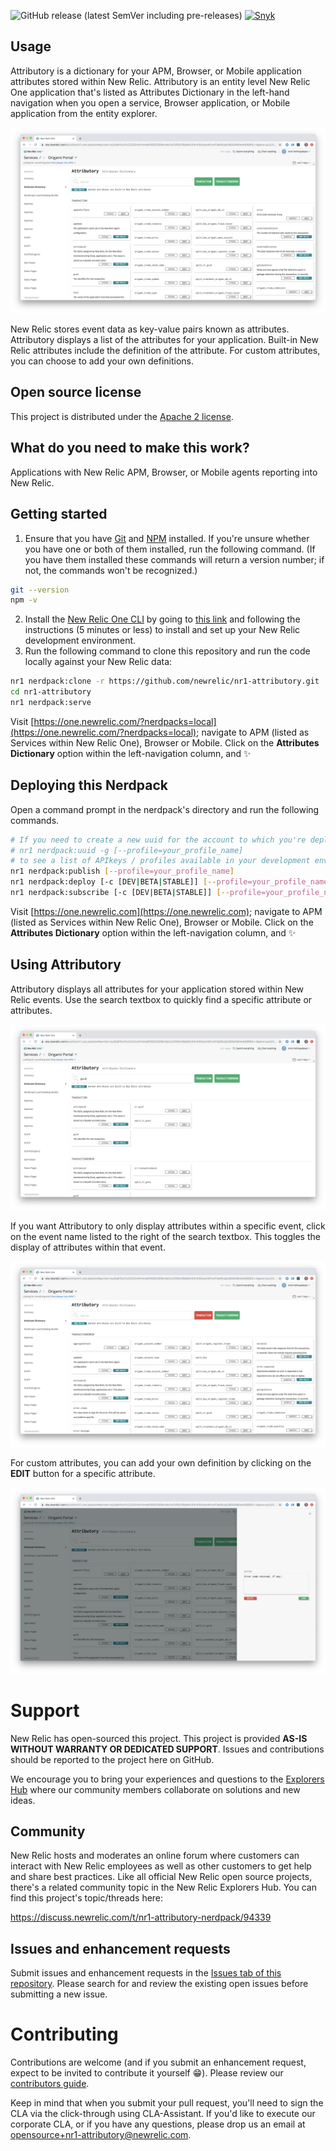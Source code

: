 
![GitHub release (latest SemVer including pre-releases)](https://img.shields.io/github/v/release/newrelic/nr1-attributory?include_prereleases&sort=semver) [![Snyk](https://snyk.io/test/github/newrelic/nr1-attributory/badge.svg)](https://snyk.io/test/github/newrelic/nr1-attributory)

## Usage

Attributory is a dictionary for your APM, Browser, or Mobile application attributes stored within New Relic. Attributory is an entity level New Relic One application that's listed as Attributes Dictionary in the left-hand navigation when you open a service, Browser application, or Mobile application from the entity explorer.

![Attributory Main Screenshot](screenshots/attributory-screenshot-main.png)

New Relic stores event data as key-value pairs known as attributes. Attributory displays a list of the attributes for your application. Built-in New Relic attributes include the definition of the attribute. For custom attributes, you can choose to add your own definitions.

## Open source license

This project is distributed under the [Apache 2 license](LICENSE).

## What do you need to make this work?

Applications with New Relic APM, Browser, or Mobile agents reporting into New Relic.

## Getting started

1. Ensure that you have [Git](https://git-scm.com/book/en/v2/Getting-Started-Installing-Git) and [NPM](https://www.npmjs.com/get-npm) installed. If you're unsure whether you have one or both of them installed, run the following command. (If you have them installed these commands will return a version number; if not, the commands won't be recognized.)
```bash
git --version
npm -v
```
2. Install the [New Relic One CLI](https://one.newrelic.com/launcher/developer-center.launcher) by going to [this link](https://one.newrelic.com/launcher/developer-center.launcher) and following the instructions (5 minutes or less) to install and set up your New Relic development environment.
3. Run the following command to clone this repository and run the code locally against your New Relic data:

```bash
nr1 nerdpack:clone -r https://github.com/newrelic/nr1-attributory.git
cd nr1-attributory
nr1 nerdpack:serve
```

Visit [https://one.newrelic.com/?nerdpacks=local](https://one.newrelic.com/?nerdpacks=local); navigate to APM (listed as Services within New Relic One), Browser or Mobile. Click on the **Attributes Dictionary** option within the left-navigation column, and :sparkles:

## Deploying this Nerdpack

Open a command prompt in the nerdpack's directory and run the following commands.

```bash
# If you need to create a new uuid for the account to which you're deploying this Nerdpack, use the following
# nr1 nerdpack:uuid -g [--profile=your_profile_name]
# to see a list of APIkeys / profiles available in your development environment, run nr1 credentials:list
nr1 nerdpack:publish [--profile=your_profile_name]
nr1 nerdpack:deploy [-c [DEV|BETA|STABLE]] [--profile=your_profile_name]
nr1 nerdpack:subscribe [-c [DEV|BETA|STABLE]] [--profile=your_profile_name]
```

Visit [https://one.newrelic.com](https://one.newrelic.com); navigate to APM (listed as Services within New Relic One), Browser or Mobile. Click on the **Attributes Dictionary** option within the left-navigation column, and :sparkles:

## Using Attributory

Attributory displays all attributes for your application stored within New Relic events. Use the search textbox to quickly find a specific attribute or attributes.

![Attributory Search Filter Screenshot](screenshots/attributory-screenshot-search-filter.png)

If you want Attributory to only display attributes within a specific event, click on the event name listed to the right of the search textbox. This toggles the display of attributes within that event.

![Attributory Event Filter Screenshot](screenshots/attributory-screenshot-event-filter.png)

For custom attributes, you can add your own definition by clicking on the **EDIT** button for a specific attribute.

![Attributory Editor Screenshot](screenshots/attributory-screenshot-editor.png)

# Support

New Relic has open-sourced this project. This project is provided **AS-IS WITHOUT WARRANTY OR DEDICATED SUPPORT**. Issues and contributions should be reported to the project here on GitHub.

We encourage you to bring your experiences and questions to the [Explorers Hub](https://discuss.newrelic.com) where our community members collaborate on solutions and new ideas.

## Community

New Relic hosts and moderates an online forum where customers can interact with New Relic employees as well as other customers to get help and share best practices. Like all official New Relic open source projects, there's a related community topic in the New Relic Explorers Hub. You can find this project's topic/threads here:

https://discuss.newrelic.com/t/nr1-attributory-nerdpack/94339

## Issues and enhancement requests

Submit issues and enhancement requests in the [Issues tab of this repository](../../issues). Please search for and review the existing open issues before submitting a new issue.

# Contributing

Contributions are welcome (and if you submit an enhancement request, expect to be invited to contribute it yourself :grin:). Please review our [contributors guide](CONTRIBUTING.md).

Keep in mind that when you submit your pull request, you'll need to sign the CLA via the click-through using CLA-Assistant. If you'd like to execute our corporate CLA, or if you have any questions, please drop us an email at opensource+nr1-attributory@newrelic.com.
